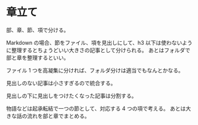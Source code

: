 # 章立て

部、章、節、項で分ける。

Markdown の場合、節をファイル、項を見出しにして、h3 以下は使わないように整理するとちょうどいい大きさの記事として分けられる。
あとはフォルダで部と章を整理するといい。

ファイル 1 つを高凝集に分ければ、フォルダ分けは適当でもなんとかなる。

見出しのない記事は小さすぎるので統合する。

見出しの下に見出しをつけたくなった記事は分割する。

物語などは起承転結で一つの節として、対応する 4 つの項で考える。
あとは大きな話の流れを部と章でまとめる。
